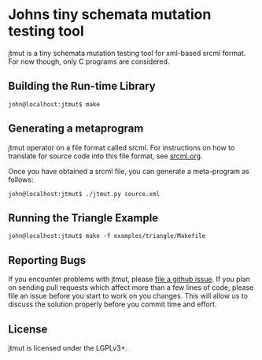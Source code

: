 # Johns tiny schemata mutation testing tool
jtmut is a tiny schemata mutation testing tool for xml-based srcml format.
For now though, only C programs are considered.

##  Building the Run-time Library
```console
john@localhost:jtmut$ make
```

## Generating a metaprogram
jtmut operator on a file format called srcml. For instructions on how to translate
for source code into this file format, see [srcml.org](https://www.srcml.org).

Once you have obtained a srcml file, you can generate a meta-program as follows:
```console
john@localhost:jtmut$ ./jtmut.py source.xml
```

##  Running the Triangle Example
```console
john@localhost:jtmut$ make -f examples/triangle/Makefile
```

## Reporting Bugs
If you encounter problems with jtmut, please [file a github issue][issues]. If
you plan on sending pull requests which affect more than a few lines of code,
please file an issue before you start to work on you changes. This will allow us
to discuss the solution properly before you commit time and effort.

## License
jtmut is licensed under the LGPLv3+.

[issues]: https://github.com/john-tornblom/jtmut/issues/new
